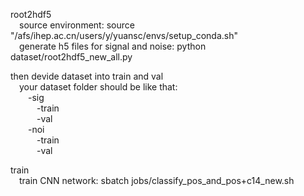 root2hdf5  
  &emsp;source environment: source "/afs/ihep.ac.cn/users/y/yuansc/envs/setup_conda.sh"  
  &emsp;generate h5 files for signal and noise: python dataset/root2hdf5_new_all.py  
      
then devide dataset into train and val  
  &emsp;your dataset folder should be like that:  
    &emsp;&emsp;-sig  
      &emsp;&emsp;&emsp;-train  
      &emsp;&emsp;&emsp;-val  
    &emsp;&emsp;-noi  
      &emsp;&emsp;&emsp;-train  
      &emsp;&emsp;&emsp;-val  
    
train  
  &emsp;train CNN network: sbatch jobs/classify_pos_and_pos+c14_new.sh  

